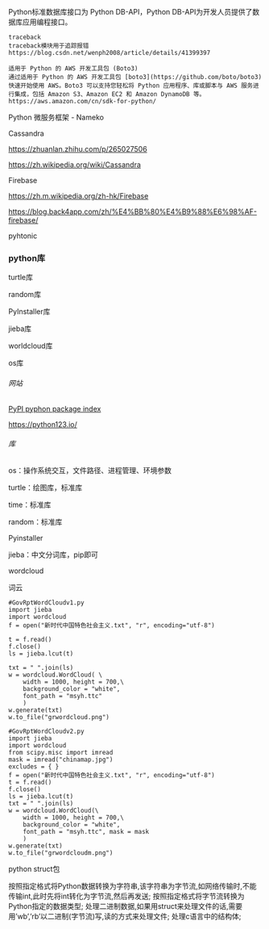 Python标准数据库接口为 Python DB-API，Python DB-API为开发人员提供了数据库应用编程接口。



```
traceback
traceback模块用于追踪报错
https://blog.csdn.net/wenph2008/article/details/41399397
```



```
适用于 Python 的 AWS 开发工具包 (Boto3)
通过适用于 Python 的 AWS 开发工具包 [boto3](https://github.com/boto/boto3) 快速开始使用 AWS。Boto3 可以支持您轻松将 Python 应用程序、库或脚本与 AWS 服务进行集成，包括 Amazon S3、Amazon EC2 和 Amazon DynamoDB 等。
https://aws.amazon.com/cn/sdk-for-python/
```







Python 微服务框架 - Nameko



Cassandra

https://zhuanlan.zhihu.com/p/265027506

https://zh.wikipedia.org/wiki/Cassandra



Firebase

https://zh.m.wikipedia.org/zh-hk/Firebase

https://blog.back4app.com/zh/%E4%BB%80%E4%B9%88%E6%98%AF-firebase/





pyhtonic

### python库

turtle库

random库

PyInstaller库

jieba库

worldcloud库

os库





###### 网站

[PyPI pyphon package index](https://pypi.org/)

https://python123.io/

###### 库

os：操作系统交互，文件路径、进程管理、环境参数

turtle：绘图库，标准库

time：标准库

random：标准库

Pyinstaller

jieba：中文分词库，pip即可





wordcloud

词云

```
#GovRptWordCloudv1.py
import jieba
import wordcloud
f = open("新时代中国特色社会主义.txt", "r", encoding="utf-8")
 
t = f.read()
f.close()
ls = jieba.lcut(t)
 
txt = " ".join(ls)
w = wordcloud.WordCloud( \
    width = 1000, height = 700,\
    background_color = "white",
    font_path = "msyh.ttc"    
    )
w.generate(txt)
w.to_file("grwordcloud.png")
```

```
#GovRptWordCloudv2.py
import jieba
import wordcloud
from scipy.misc import imread
mask = imread("chinamap.jpg")
excludes = { }
f = open("新时代中国特色社会主义.txt", "r", encoding="utf-8")
t = f.read()
f.close()
ls = jieba.lcut(t)
txt = " ".join(ls)
w = wordcloud.WordCloud(\
    width = 1000, height = 700,\
    background_color = "white",
    font_path = "msyh.ttc", mask = mask
    )
w.generate(txt)
w.to_file("grwordcloudm.png")
```









python struct包

按照指定格式将Python数据转换为字符串,该字符串为字节流,如网络传输时,不能传输int,此时先将int转化为字节流,然后再发送;
按照指定格式将字节流转换为Python指定的数据类型;
处理二进制数据,如果用struct来处理文件的话,需要用’wb’,’rb’以二进制(字节流)写,读的方式来处理文件;
处理c语言中的结构体;
